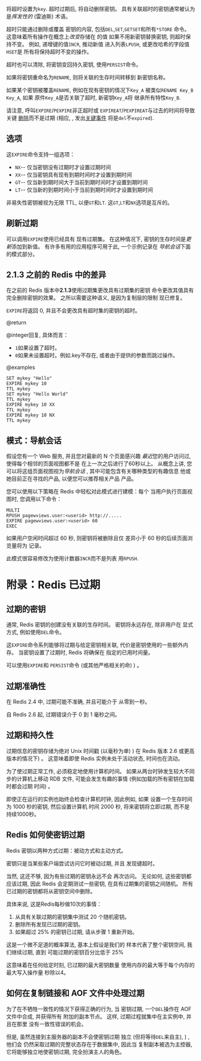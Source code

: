 将超时设置为`key`.
超时过期后, 将自动删除密钥。
具有关联超时的密钥通常被认为是*挥发性的* (雷迪斯) 
术语。

超时只能通过删除或覆盖
密钥的内容, 包括`DEL`,`SET`,`GETSET`和所有`*STORE`
命令。
这意味着所有操作在概念上*改变*存储在 的值
如果不用新密钥替换密钥, 则超时保持不变。
例如, 递增键的值`INCR`, 推动新值
进入列表`LPUSH`, 或更改哈希的字段值`HSET`是
所有将保持超时不变的操作。

超时也可以清除, 将密钥变回持久密钥, 
使用`PERSIST`命令。

如果将密钥重命名为`RENAME`, 则将关联的生存时间转移到
新密钥名称。

如果某个密钥被覆盖`RENAME`, 例如在现有密钥的情况下`Key_A`
被类似`RENAME Key_B Key_A`, 如果
原件`Key_A`是否关联了超时, 新密钥`Key_A`将
继承所有特性`Key_B`.

请注意, 呼叫`EXPIRE`/`PEXPIRE`非正超时或
`EXPIREAT`/`PEXPIREAT`与过去的时间将导致关键
[删除][del]而不是过期 (相应, , 发出[关键事件][ntf]
将是`del`不`expired`).

[del]: /commands/del

[ntf]: /topics/notifications

## 选项

这`EXPIRE`命令支持一组选项：

*   `NX`-- 仅当密钥没有过期时才设置过期时间
*   `XX`-- 仅当密钥具有现有到期时间时才设置到期时间
*   `GT`-- 仅当新到期时间大于当前到期时间时才设置到期时间
*   `LT`-- 仅当新的到期时间小于当前到期时间时才设置到期时间

非易失性密钥被视为无限 TTL, 以便`GT`和`LT`.
这`GT`,`LT`和`NX`选项是互斥的。

## 刷新过期

可以调用`EXPIRE`使用已经具有
现有过期集。
在这种情况下, 密钥的生存时间是*更新*添加到新值。
有许多有用的应用程序可用于此, 一个示例记录在
*导航会话*下面的模式部分。

## 2.1.3 之前的 Redis 中的差异

在之前的 Redis 版本中**2.1.3**使用过期集更改具有过期集的密钥
命令更改其值具有完全删除密钥的效果。
之所以需要这种语义, 是因为复制层的限制
现已修复。

`EXPIRE`将返回 0, 并且不会更改具有超时集的密钥的超时。

@return

@integer回复, 具体而言：

*   `1`如果设置了超时。
*   `0`如果未设置超时。例如.key不存在, 或者由于提供的参数而跳过操作。

@examples

```cli
SET mykey "Hello"
EXPIRE mykey 10
TTL mykey
SET mykey "Hello World"
TTL mykey
EXPIRE mykey 10 XX
TTL mykey
EXPIRE mykey 10 NX
TTL mykey
```

## 模式：导航会话

假设您有一个 Web 服务, 并且您对最新的 N 个页面感兴趣
*最近*您的用户访问过, 使得每个相邻的页面视图都不是
在上一次之后进行了60秒以上。
从概念上讲, 您可以将这组页面视图视为*导航会话*
, 其中可能包含有关哪种类型的有趣信息
他或她目前正在寻找的产品, 以便您可以推荐相关产品
产品。

您可以使用以下策略在 Redis 中轻松对此模式进行建模：每个
当用户执行页面视图时, 您调用以下命令：

    MULTI
    RPUSH pagewviews.user:<userid> http://.....
    EXPIRE pagewviews.user:<userid> 60
    EXEC

如果用户空闲时间超过 60 秒, 则密钥将被删除且仅
差异小于 60 秒的后续页面浏览量将为
记录。

此模式很容易修改为使用计数器`INCR`而不是列表
用`RPUSH`.

# 附录：Redis 已过期

## 过期的密钥

通常, Redis 密钥的创建没有关联的生存时间。
密钥将永远存在, 除非用户在
显式方式, 例如使用`DEL`命令。

这`EXPIRE`命令系列能够将过期与给定密钥相关联, 
代价是密钥使用的一些额外内存。
当密钥设置了过期时, Redis 将确保在
指定的已用时间量。

可以使用`EXPIRE`和
`PERSIST`命令 (或其他严格相关的命) ) 。

## 过期准确性

在 Redis 2.4 中, 过期可能不准确, 并且可能介于
从零到一秒。

自 Redis 2.6 起, 过期错误介于 0 到 1 毫秒之间。

## 过期和持久性

过期信息的密钥存储为绝对 Unix 时间戳 (以毫秒为单) ) 
在 Redis 版本 2.6 或更高版本的情况下) 。
这意味着即使 Redis 实例未处于活动状态, 时间也在流动。

为了使过期正常工作, 必须稳定地使用计算机时间。
如果从两台时钟发生较大不同步的计算机上移动 RDB 文件, 
可能会发生有趣的事情 (例如加载的所有密钥在加载时都会过期
时间) 。

即使正在运行的实例也始终会检查计算机时钟, 因此例如, 如果
设置一个生存时间为 1000 秒的密钥, 然后设置计算机
时间 2000 秒, 将来密钥将立即过期, 而不是
持续1000秒。

## Redis 如何使密钥过期

Redis 密钥以两种方式过期：被动方式和主动方式。

密钥只是当某些客户端尝试访问它时被动过期, 并且
发现键超时。

当然, 这还不够, 因为有些过期的密钥永远不会
再次访问。
无论如何, 这些密钥都应该过期, 因此 Redis 会定期测试一些密钥, 
在具有过期集的密钥之间随机。
所有已过期的密钥都将从密钥空间中删除。

具体来说, 这是Redis每秒做10次的事情：

1.  从具有关联过期的密钥集中测试 20 个随机密钥。
2.  删除所有发现已过期的密钥。
3.  如果超过 25% 的密钥已过期, 请从步骤 1 重新开始。

这是一个微不足道的概率算法, 基本上假设是我们的
样本代表了整个密钥空间, 我们继续过期, 直到
可能过期的密钥百分比低于 25%

这意味着在任何给定时刻, 已过期的最大密钥数量
使用内存的最大等于每个内存的最大写入操作量
秒除以4。

## 如何在复制链接和 AOF 文件中处理过期

为了在不牺牲一致性的情况下获得正确的行为, 当
密钥过期, 一个`DEL`操作在 AOF 文件中合成, 并获得所有
附加的副本节点。
这样, 过期过程就集中在主实例中, 并且在那里
没有一致性错误的机会。

但是, 虽然连接到主服务器的副本不会使密钥过期
独立 (但将等待`DEL`来自主), ) , 他们会
仍然采取过期的完整状态存在于数据集中, 因此当
复制副本被选为主控器, 它将能够独立地使密钥过期, 
完全扮演主人的角色。
